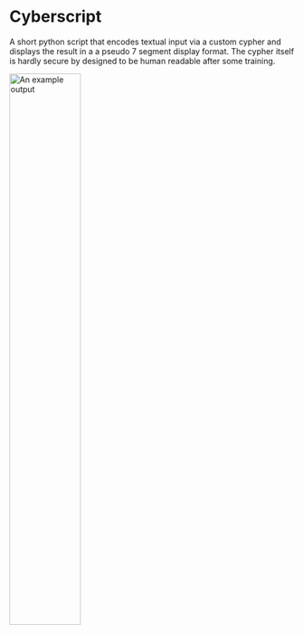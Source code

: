 # Cyberscript
A short python script that encodes textual input via a custom cypher and displays the result in a a pseudo 7 segment display format. The cypher itself is hardly secure by designed to be human readable after some training. 

<img src="Media/challenge.jpg" width=50% height=50% alt = "An example output" title="An example output">
